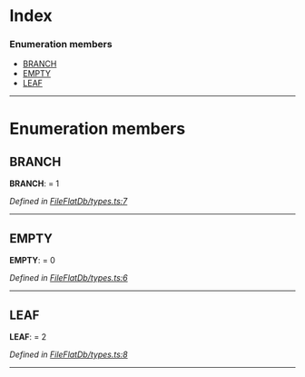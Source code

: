 

# Index

### Enumeration members

* [BRANCH](_fileflatdb_types_.slot.md#branch)
* [EMPTY](_fileflatdb_types_.slot.md#empty)
* [LEAF](_fileflatdb_types_.slot.md#leaf)

---

# Enumeration members

<a id="branch"></a>

##  BRANCH

**BRANCH**:  = 1

*Defined in [FileFlatDb/types.ts:7](https://github.com/polkadot-js/common/blob/962e18c/packages/db/src/FileFlatDb/types.ts#L7)*

___
<a id="empty"></a>

##  EMPTY

**EMPTY**:  = 0

*Defined in [FileFlatDb/types.ts:6](https://github.com/polkadot-js/common/blob/962e18c/packages/db/src/FileFlatDb/types.ts#L6)*

___
<a id="leaf"></a>

##  LEAF

**LEAF**:  = 2

*Defined in [FileFlatDb/types.ts:8](https://github.com/polkadot-js/common/blob/962e18c/packages/db/src/FileFlatDb/types.ts#L8)*

___

